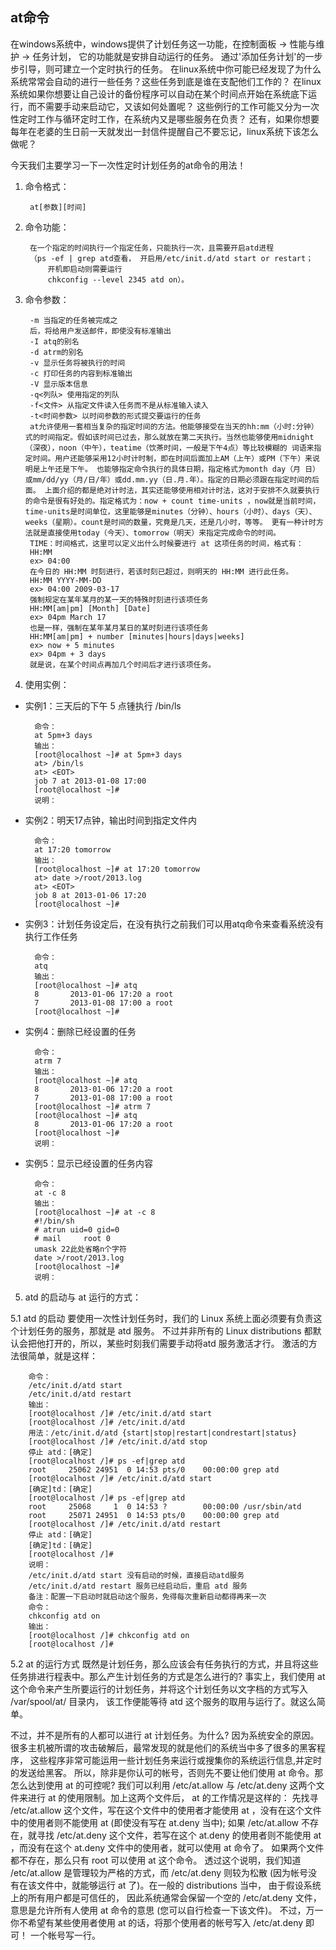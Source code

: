## at命令
在windows系统中，windows提供了计划任务这一功能，在控制面板 -> 性能与维护 -> 任务计划， 它的功能就是安排自动运行的任务。
通过'添加任务计划'的一步步引导，则可建立一个定时执行的任务。
在linux系统中你可能已经发现了为什么系统常常会自动的进行一些任务？这些任务到底是谁在支配他们工作的？
在linux系统如果你想要让自己设计的备份程序可以自动在某个时间点开始在系统底下运行，而不需要手动来启动它，又该如何处置呢？
这些例行的工作可能又分为一次性定时工作与循环定时工作，在系统内又是哪些服务在负责？
还有，如果你想要每年在老婆的生日前一天就发出一封信件提醒自己不要忘记，linux系统下该怎么做呢？

今天我们主要学习一下一次性定时计划任务的at命令的用法！
1. 命令格式：

        at[参数][时间]
2. 命令功能：

        在一个指定的时间执行一个指定任务，只能执行一次，且需要开启atd进程
        （ps -ef | grep atd查看， 开启用/etc/init.d/atd start or restart；
            开机即启动则需要运行
            chkconfig --level 2345 atd on）。
3. 命令参数：

        -m 当指定的任务被完成之
        后，将给用户发送邮件，即使没有标准输出
        -I atq的别名
        -d atrm的别名
        -v 显示任务将被执行的时间
        -c 打印任务的内容到标准输出
        -V 显示版本信息
        -q<列队> 使用指定的列队
        -f<文件> 从指定文件读入任务而不是从标准输入读入
        -t<时间参数> 以时间参数的形式提交要运行的任务
        at允许使用一套相当复杂的指定时间的方法。他能够接受在当天的hh:mm（小时:分钟）式的时间指定。假如该时间已过去，那么就放在第二天执行。当然也能够使用midnight（深夜），noon（中午），teatime（饮茶时间，一般是下午4点）等比较模糊的 词语来指定时间。用户还能够采用12小时计时制，即在时间后面加上AM（上午）或PM（下午）来说明是上午还是下午。 也能够指定命令执行的具体日期，指定格式为month day（月 日）或mm/dd/yy（月/日/年）或dd.mm.yy（日.月.年）。指定的日期必须跟在指定时间的后面。 上面介绍的都是绝对计时法，其实还能够使用相对计时法，这对于安排不久就要执行的命令是很有好处的。指定格式为：now + count time-units ，now就是当前时间，time-units是时间单位，这里能够是minutes（分钟）、hours（小时）、days（天）、weeks（星期）。count是时间的数量，究竟是几天，还是几小时，等等。 更有一种计时方法就是直接使用today（今天）、tomorrow（明天）来指定完成命令的时间。
        TIME：时间格式，这里可以定义出什么时候要进行 at 这项任务的时间，格式有：
        HH:MM
        ex> 04:00
        在今日的 HH:MM 时刻进行，若该时刻已超过，则明天的 HH:MM 进行此任务。
        HH:MM YYYY-MM-DD
        ex> 04:00 2009-03-17
        强制规定在某年某月的某一天的特殊时刻进行该项任务
        HH:MM[am|pm] [Month] [Date]
        ex> 04pm March 17
        也是一样，强制在某年某月某日的某时刻进行该项任务
        HH:MM[am|pm] + number [minutes|hours|days|weeks]
        ex> now + 5 minutes
        ex> 04pm + 3 days
        就是说，在某个时间点再加几个时间后才进行该项任务。
4. 使用实例：
* 实例1：三天后的下午 5 点锺执行 /bin/ls

        命令：
        at 5pm+3 days
        输出：
        [root@localhost ~]# at 5pm+3 days
        at> /bin/ls
        at> <EOT>
        job 7 at 2013-01-08 17:00
        [root@localhost ~]#
        说明：
* 实例2：明天17点钟，输出时间到指定文件内

        命令：
        at 17:20 tomorrow
        输出：
        [root@localhost ~]# at 17:20 tomorrow
        at> date >/root/2013.log
        at> <EOT>
        job 8 at 2013-01-06 17:20
        [root@localhost ~]#
* 实例3：计划任务设定后，在没有执行之前我们可以用atq命令来查看系统没有执行工作任务

        命令：
        atq
        输出：
        [root@localhost ~]# atq
        8       2013-01-06 17:20 a root
        7       2013-01-08 17:00 a root
        [root@localhost ~]#
* 实例4：删除已经设置的任务

        命令：
        atrm 7
        输出：
        [root@localhost ~]# atq
        8       2013-01-06 17:20 a root
        7       2013-01-08 17:00 a root
        [root@localhost ~]# atrm 7
        [root@localhost ~]# atq
        8       2013-01-06 17:20 a root
        [root@localhost ~]#
        说明：
* 实例5：显示已经设置的任务内容

        命令：
        at -c 8
        输出：
        [root@localhost ~]# at -c 8
        #!/bin/sh
        # atrun uid=0 gid=0
        # mail     root 0
        umask 22此处省略n个字符
        date >/root/2013.log
        [root@localhost ~]#
        说明：

5. atd 的启动与 at 运行的方式：

5.1 atd 的启动
要使用一次性计划任务时，我们的 Linux 系统上面必须要有负责这个计划任务的服务，那就是 atd 服务。
不过并非所有的 Linux distributions 都默认会把他打开的，所以，某些时刻我们需要手动将atd 服务激活才行。
激活的方法很简单，就是这样：

        命令：
        /etc/init.d/atd start
        /etc/init.d/atd restart
        输出：
        [root@localhost /]# /etc/init.d/atd start
        [root@localhost /]# /etc/init.d/atd
        用法：/etc/init.d/atd {start|stop|restart|condrestart|status}
        [root@localhost /]# /etc/init.d/atd stop
        停止 atd：[确定]
        [root@localhost /]# ps -ef|grep atd
        root     25062 24951  0 14:53 pts/0    00:00:00 grep atd
        [root@localhost /]# /etc/init.d/atd start
        [确定]td：[确定]
        [root@localhost /]# ps -ef|grep atd
        root     25068     1  0 14:53 ?        00:00:00 /usr/sbin/atd
        root     25071 24951  0 14:53 pts/0    00:00:00 grep atd
        [root@localhost /]# /etc/init.d/atd restart
        停止 atd：[确定]
        [确定]td：[确定]
        [root@localhost /]#
        说明：
        /etc/init.d/atd start 没有启动的时候，直接启动atd服务
        /etc/init.d/atd restart 服务已经启动后，重启 atd 服务
        备注：配置一下启动时就启动这个服务，免得每次重新启动都得再来一次
        命令：
        chkconfig atd on
        输出：
        [root@localhost /]# chkconfig atd on
        [root@localhost /]#

5.2 at 的运行方式
既然是计划任务，那么应该会有任务执行的方式，并且将这些任务排进行程表中。那么产生计划任务的方式是怎么进行的?
事实上，我们使用 at 这个命令来产生所要运行的计划任务，并将这个计划任务以文字档的方式写入 /var/spool/at/ 目录内，
该工作便能等待 atd 这个服务的取用与运行了。就这么简单。

不过，并不是所有的人都可以进行 at 计划任务。为什么? 因为系统安全的原因。
很多主机被所谓的攻击破解后，最常发现的就是他们的系统当中多了很多的黑客程序，
这些程序非常可能运用一些计划任务来运行或搜集你的系统运行信息,并定时的发送给黑客。
所以，除非是你认可的帐号，否则先不要让他们使用 at 命令。那怎么达到使用 at 的可控呢?
我们可以利用 /etc/at.allow 与 /etc/at.deny 这两个文件来进行 at 的使用限制。加上这两个文件后， at 的工作情况是这样的：
先找寻 /etc/at.allow 这个文件，写在这个文件中的使用者才能使用 at ，没有在这个文件中的使用者则不能使用 at (即使没有写在 at.deny 当中);
如果 /etc/at.allow 不存在，就寻找 /etc/at.deny 这个文件，若写在这个 at.deny 的使用者则不能使用 at ，而没有在这个 at.deny 文件中的使用者，就可以使用 at 命令了。
如果两个文件都不存在，那么只有 root 可以使用 at 这个命令。
透过这个说明，我们知道 /etc/at.allow 是管理较为严格的方式，而 /etc/at.deny 则较为松散 (因为帐号没有在该文件中，就能够运行 at 了)。在一般的 distributions 当中，
由于假设系统上的所有用户都是可信任的， 因此系统通常会保留一个空的 /etc/at.deny 文件，意思是允许所有人使用 at 命令的意思 (您可以自行检查一下该文件)。
不过，万一你不希望有某些使用者使用 at 的话，将那个使用者的帐号写入 /etc/at.deny 即可！ 一个帐号写一行。

